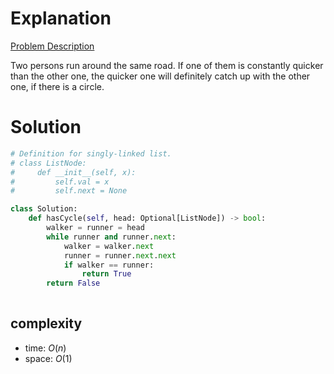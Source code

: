 # Explanation

[Problem Description](https://leetcode.com/problems/linked-list-cycle/submissions/)

Two persons run around the same road. If one of them is constantly quicker than the other one, the quicker one will definitely catch up with the other one, if there is a circle.

# Solution

```python
# Definition for singly-linked list.
# class ListNode:
#     def __init__(self, x):
#         self.val = x
#         self.next = None

class Solution:
    def hasCycle(self, head: Optional[ListNode]) -> bool:
        walker = runner = head
        while runner and runner.next:
            walker = walker.next
            runner = runner.next.next
            if walker == runner:
                return True
        return False
        
```

## complexity

- time: $O(n)$
- space: $O(1)$
